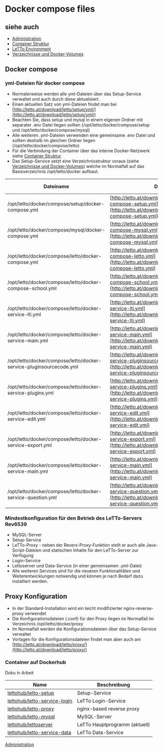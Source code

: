 # Docker compose files
##  siehe auch 
* [Administration](../Administration/index.md)
* [Container Struktur](../ContainerStruktur/index.md)
* [LeTTo Environment](../LeTToEnvironment/index.md)
* [Verzeichnisse und Docker-Volumes](../VerzeichnisseundDocker-Volumes/index.md)

##  Docker compose 
###  yml-Dateien für docker compose 
* Normalerweise werden alle yml-Dateien über das Setup-Service verwaltet und auch durch diese aktualisiert.
* Einen aktuellen Satz von yml-Dateien findet man bei [http://letto.at/download/letto/setup/yml/](http://letto.at/download/letto/setup/yml/)
* Beachten Sie, dass setup und mysql in einem eigenen Ordner mit separater .env Datei liegen sollten (/opt/letto/docker/compose/setup und /opt/letto/docker/compose/mysql)
* Alle weiteren .yml-Dateien verwenden eine gemeinsame .env Datei und sollten deshalb im gleichen Ordner liegen (/opt/letto/docker/compose/letto) 
* Für die Verbindung der Container über das interne Docker-Netzwerk siehe [Container Struktur](../ContainerStruktur/index.md)
* Das Setup-Service setzt eine Verzeichnisstruktur voraus (siehe [Verzeichnisse und Docker-Volumes](../VerzeichnisseundDocker-Volumes/index.md)) welche im Normalfall auf das Basisverzeichnis /opt/letto/docker aufbaut. 


| Dateiname                                                           | Download                                                                                                                                                     | Startet                        | Environment Variable                              |
|---------------------------------------------------------------------|--------------------------------------------------------------------------------------------------------------------------------------------------------------|--------------------------------|---------------------------------------------------|
| /opt/letto/docker/compose/setup/docker-compose.yml                  | [http://letto.at/download/letto/setup/yml/docker-compose-setup.yml](http://letto.at/download/letto/setup/yml/docker-compose-setup.yml)                       | Setup-Service                  | [Setup Environment](../SetupEnvironment/index.md) |
| /opt/letto/docker/compose/mysql/docker-compose.yml                  | [http://letto.at/download/letto/setup/yml/docker-compose-mysql.yml](http://letto.at/download/letto/setup/yml/docker-compose-mysql.yml)                       | MySQL-Server, phpmyadmin       | [MySQL Environment](../MySQLEnvironment/index.md) |
| /opt/letto/docker/compose/letto/docker-compose.yml                  | [http://letto.at/download/letto/setup/yml/docker-compose-letto.yml](http://letto.at/download/letto/setup/yml/docker-compose-letto.yml)                       | Login-Service, Reverse-Proxy   | [LeTTo Environment](../LeTToEnvironment/index.md) |
| /opt/letto/docker/compose/letto/docker-compose-school.yml           | [http://letto.at/download/letto/setup/yml/docker-compose-school.yml](http://letto.at/download/letto/setup/yml/docker-compose-school.yml)                     | LeTTo-Server, Data-Service     | [LeTTo Environment](../LeTToEnvironment/index.md) |
| /opt/letto/docker/compose/letto/docker-service-lti.yml              | [http://letto.at/download/letto/setup/yml/docker-service-lti.yml](http://letto.at/download/letto/setup/yml/docker-service-lti.yml)                           | LTI-Service                    | [LeTTo Environment](../LeTToEnvironment/index.md) |
| /opt/letto/docker/compose/letto/docker-service-main.yml             | [http://letto.at/download/letto/setup/yml/docker-service-main.yml](http://letto.at/download/letto/setup/yml/docker-service-main.yml)                         | neues Main-Service             | [LeTTo Environment](../LeTToEnvironment/index.md) |
| /opt/letto/docker/compose/letto/docker-service-pluginsourcecode.yml | [http://letto.at/download/letto/setup/yml/docker-service-pluginsourcecode.yml](http://letto.at/download/letto/setup/yml/docker-service-pluginsourcecode.yml) | Plugin für Java Programmabgabe | [LeTTo Environment](../LeTToEnvironment/index.md) |
| /opt/letto/docker/compose/letto/docker-service-plugins.yml          | [http://letto.at/download/letto/setup/yml/docker-service-plugins.yml](http://letto.at/download/letto/setup/yml/docker-service-plugins.yml)                   | Plugin-Sammlung von LeTTo      | [LeTTo Environment](../LeTToEnvironment/index.md) |
| /opt/letto/docker/compose/letto/docker-service-edit.yml             | [http://letto.at/download/letto/setup/yml/docker-service-edit.yml](http://letto.at/download/letto/setup/yml/docker-service-edit.yml)                         | neues Edit-Service             | [LeTTo Environment](../LeTToEnvironment/index.md) |
| /opt/letto/docker/compose/letto/docker-service-export.yml           | [http://letto.at/download/letto/setup/yml/docker-service-export.yml](http://letto.at/download/letto/setup/yml/docker-service-export.yml)                     | neues Export-Service           | [LeTTo Environment](../LeTToEnvironment/index.md) |
| /opt/letto/docker/compose/letto/docker-service-main.yml             | [http://letto.at/download/letto/setup/yml/docker-service-main.yml](http://letto.at/download/letto/setup/yml/docker-service-main.yml)                         | neues Main-Service             | [LeTTo Environment](../LeTToEnvironment/index.md) |
| /opt/letto/docker/compose/letto/docker-service-question.yml         | [http://letto.at/download/letto/setup/yml/docker-service-question.yml](http://letto.at/download/letto/setup/yml/docker-service-question.yml)                 | neues Question-Service         | [LeTTo Environment](../LeTToEnvironment/index.md) |

###  Mindestkonfiguration für den Betrieb des LeTTo-Servers Rev6539 
* MySQL-Server
* Setup-Service
* LeTTo-Proxy - neben der Revers-Proxy-Funktion stellt er auch alle Java-Script-Dateien und statischen Inhalte für den LeTTo-Server zur Verfügung
* Login-Service
* Lettoserver und Data-Service (in einer gemeinsamen .yml-Datei)
* Alle weiteren Services sind für die neueren Funktionalitäten und Weiterentwicklungen notwendig und können je nach Bedarf dazu installiert werden. 

##  Proxy Konfiguration 
* In der Standard-Installation wird ein leicht modifizierter nginx-reverse-proxy verwendet
* Die Konfigurationsdateien (.conf) für den Proxy liegen im Normalfall im Verzeichnis /opt/letto/docker/proxy
* Im Normalfall werden die Konfigurationsdateien über das Setup-Service verwaltet
* Vorlagen für die Konfigurationsdateien findet man aber auch am [http://letto.at/download/letto/proxy/](http://letto.at/download/letto/proxy/)

###  Container auf Dockerhub 
Doku in Arbeit

| Name                                                     | Beschreibung                  |
|----------------------------------------------------------|-------------------------------|
| [lettohub/letto-setup](/notimplemented/index.md)         | Setup-Service                 |
| [lettohub/letto-service-login](/notimplemented/index.md) | LeTTo Login-Service           |
| [lettohub/letto-proxy](/notimplemented/index.md)         | nginx-based reverse proxy     |
| [lettohub/letto-mysql](/notimplemented/index.md)         | MySQL-Server                  |
| [lettohub/lettoserver](/notimplemented/index.md)         | LeTTo Hauptprogramm (aktuell) |
| [lettohub/letto-service-data](/notimplemented/index.md)  | LeTTo Data-Service            |


[Administration](../Administration/index.md)

